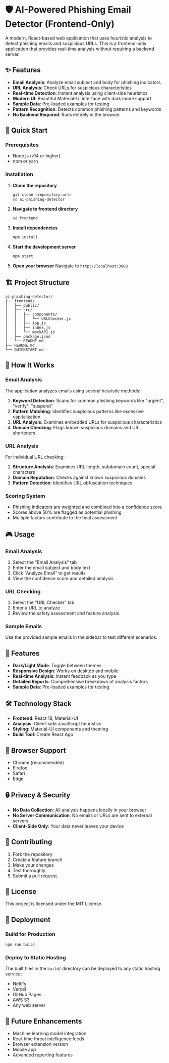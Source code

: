 # 🛡️ AI-Powered Phishing Email Detector (Frontend-Only)

A modern, React-based web application that uses heuristic analysis to detect phishing emails and suspicious URLs. This is a frontend-only application that provides real-time analysis without requiring a backend server.

## ✨ Features

- **Email Analysis**: Analyze email subject and body for phishing indicators
- **URL Analysis**: Check URLs for suspicious characteristics  
- **Real-time Detection**: Instant analysis using client-side heuristics
- **Modern UI**: Beautiful Material-UI interface with dark mode support
- **Sample Data**: Pre-loaded examples for testing
- **Pattern Recognition**: Detects common phishing patterns and keywords
- **No Backend Required**: Runs entirely in the browser

## 🚀 Quick Start

### Prerequisites
- Node.js (v14 or higher)
- npm or yarn

### Installation

1. **Clone the repository**
   ```bash
   git clone <repository-url>
   cd ai-phishing-detector
   ```

2. **Navigate to frontend directory**
   ```bash
   cd frontend
   ```

3. **Install dependencies**
   ```bash
   npm install
   ```

4. **Start the development server**
   ```bash
   npm start
   ```

5. **Open your browser**
   Navigate to `http://localhost:3000`

## 🏗️ Project Structure

```
ai-phishing-detector/
├── frontend/
│   ├── public/
│   ├── src/
│   │   ├── components/
│   │   │   └── URLChecker.js
│   │   ├── App.js
│   │   ├── index.js
│   │   └── mockAPI.js
│   ├── package.json
│   └── README.md
├── README.md
└── QUICKSTART.md
```

## 🔧 How It Works

### Email Analysis
The application analyzes emails using several heuristic methods:

1. **Keyword Detection**: Scans for common phishing keywords like "urgent", "verify", "suspend"
2. **Pattern Matching**: Identifies suspicious patterns like excessive capitalization
3. **URL Analysis**: Examines embedded URLs for suspicious characteristics
4. **Domain Checking**: Flags known suspicious domains and URL shorteners

### URL Analysis
For individual URL checking:

1. **Structure Analysis**: Examines URL length, subdomain count, special characters
2. **Domain Reputation**: Checks against known suspicious domains
3. **Pattern Detection**: Identifies URL obfuscation techniques

### Scoring System
- Phishing indicators are weighted and combined into a confidence score
- Scores above 50% are flagged as potential phishing
- Multiple factors contribute to the final assessment

## 🎮 Usage

### Email Analysis
1. Select the "Email Analysis" tab
2. Enter the email subject and body text
3. Click "Analyze Email" to get results
4. View the confidence score and detailed analysis

### URL Checking  
1. Select the "URL Checker" tab
2. Enter a URL to analyze
3. Review the safety assessment and feature analysis

### Sample Emails
Use the provided sample emails in the sidebar to test different scenarios.

## 🎨 Features

- **Dark/Light Mode**: Toggle between themes
- **Responsive Design**: Works on desktop and mobile
- **Real-time Analysis**: Instant feedback as you type
- **Detailed Reports**: Comprehensive breakdown of analysis factors
- **Sample Data**: Pre-loaded examples for testing

## 🛠️ Technology Stack

- **Frontend**: React 18, Material-UI
- **Analysis**: Client-side JavaScript heuristics
- **Styling**: Material-UI components and theming
- **Build Tool**: Create React App

## 📱 Browser Support

- Chrome (recommended)
- Firefox
- Safari
- Edge

## 🔒 Privacy & Security

- **No Data Collection**: All analysis happens locally in your browser
- **No Server Communication**: No emails or URLs are sent to external servers
- **Client-Side Only**: Your data never leaves your device

## 🤝 Contributing

1. Fork the repository
2. Create a feature branch
3. Make your changes
4. Test thoroughly
5. Submit a pull request

## 📄 License

This project is licensed under the MIT License.

## 🚀 Deployment

### Build for Production
```bash
npm run build
```

### Deploy to Static Hosting
The built files in the `build/` directory can be deployed to any static hosting service:
- Netlify
- Vercel  
- GitHub Pages
- AWS S3
- Any web server

## 🔮 Future Enhancements

- Machine learning model integration
- Real-time threat intelligence feeds
- Browser extension version
- Mobile app
- Advanced reporting features
